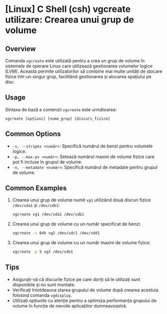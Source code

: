 # [Linux] C Shell (csh) vgcreate utilizare: Crearea unui grup de volume

## Overview
Comanda `vgcreate` este utilizată pentru a crea un grup de volume în sistemele de operare Linux care utilizează gestionarea volumelor logice (LVM). Aceasta permite utilizatorilor să combine mai multe unități de stocare fizice într-un singur grup, facilitând gestionarea și alocarea spațiului pe disc.

## Usage
Sintaxa de bază a comenzii `vgcreate` este următoarea:

```
vgcreate [opțiuni] [nume_grup] [discuri_fizice]
```

## Common Options
- `-s, --stripes <număr>`: Specifică numărul de benzi pentru volumele logice.
- `-p, --max-pv <număr>`: Setează numărul maxim de volume fizice care pot fi incluse în grupul de volume.
- `-n, --metadate <număr>`: Specifică numărul de metadate pentru grupul de volume.

## Common Examples
1. Crearea unui grup de volume numit `vg1` utilizând două discuri fizice `/dev/sda1` și `/dev/sdb1`:
   ```bash
   vgcreate vg1 /dev/sda1 /dev/sdb1
   ```

2. Crearea unui grup de volume cu un număr specificat de benzi:
   ```bash
   vgcreate -s 64k vg2 /dev/sdc1 /dev/sdd1
   ```

3. Crearea unui grup de volume cu un număr maxim de volume fizice:
   ```bash
   vgcreate -p 5 vg3 /dev/sde1
   ```

## Tips
- Asigurați-vă că discurile fizice pe care doriți să le utilizați sunt disponibile și nu sunt montate.
- Verificați întotdeauna starea grupului de volume după crearea acestuia folosind comanda `vgdisplay`.
- Utilizați opțiunile cu atenție pentru a optimiza performanța grupului de volume în funcție de nevoile aplicațiilor dumneavoastră.